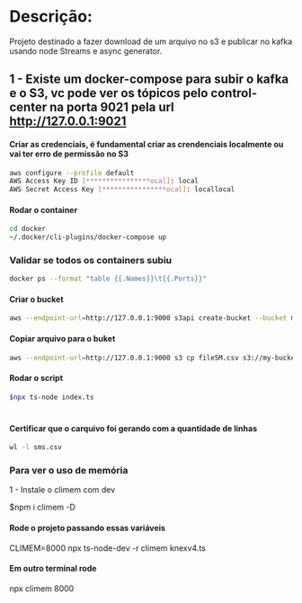 # Descrição:

Projeto destinado a fazer download de um arquivo no s3 e publicar no kafka usando node Streams e async generator.

## 1 - Existe um docker-compose para subir o kafka e o S3, vc pode ver os tópicos pelo control-center na porta 9021 pela url http://127.0.0.1:9021

#### Criar as credenciais, é fundamental criar as crendenciais localmente ou vai ter erro de permissão no S3
```bash
aws configure --profile default
AWS Access Key ID [****************ocal]: local
AWS Secret Access Key [****************ocal]: locallocal
```

#### Rodar o container
```bash
cd docker
~/.docker/cli-plugins/docker-compose up
```

### Validar se todos os containers subiu
```bash
docker ps --format "table {{.Names}}\t{{.Ports}}"
```


#### Criar o bucket
```bash
aws --endpoint-url=http://127.0.0.1:9000 s3api create-bucket --bucket my-bucket
```

#### Copiar arquivo para o buket
```bash
aws --endpoint-url=http://127.0.0.1:9000 s3 cp file5M.csv s3://my-bucket/
```

#### Rodar o script
```bash
$npx ts-node index.ts
```




# 


#### Certificar que o carquivo foi gerando com a quantidade de linhas
```bash
wl -l sms.csv
```

### Para ver o uso de memória

1 - Instale o climem com dev

$npm i climem -D

#### Rode o projeto passando essas variáveis
CLIMEM=8000 npx ts-node-dev -r climem  knexv4.ts

#### Em outro terminal rode
npx climem 8000




